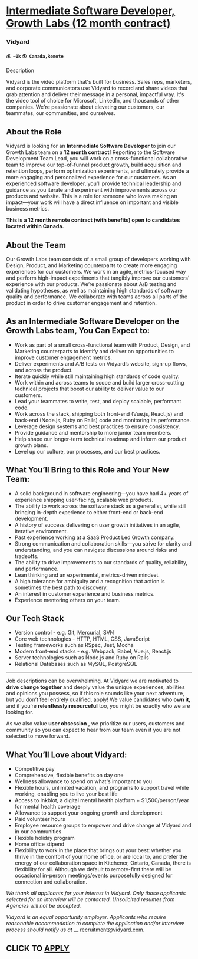 # [Intermediate Software Developer, Growth Labs (12 month contract)](https://www.remotewlb.com/apply/intermediate-software-developer-growth-labs-12-month-contract)  
### Vidyard  
#### `💰 ~0k` `🌎 Canada,Remote`  

Description

Vidyard is the video platform that's built for business. Sales reps, marketers, and corporate communicators use Vidyard to record and share videos that grab attention and deliver their message in a personal, impactful way. It's the video tool of choice for Microsoft, LinkedIn, and thousands of other companies. We're passionate about elevating our customers, our teammates, our communities, and ourselves.

## **About the Role**

Vidyard is looking for an **Intermediate Software Developer** to join our Growth Labs team on a **12 month contract!** Reporting to the Software Development Team Lead, you will work on a cross-functional collaborative team to improve our top-of-funnel product growth, build acquisition and retention loops, perform optimization experiments, and ultimately provide a more engaging and personalized experience for our customers. As an experienced software developer, you’ll provide technical leadership and guidance as you iterate and experiment with improvements across our products and website. This is a role for someone who loves making an impact—your work will have a direct influence on important and visible business metrics.

**This is a 12 month remote contract (with benefits) open to candidates located within Canada.**

## **About the Team**

Our Growth Labs team consists of a small group of developers working with Design, Product, and Marketing counterparts to create more engaging experiences for our customers. We work in an agile, metrics-focused way and perform high-impact experiments that tangibly improve our customers’ experience with our products. We’re passionate about A/B testing and validating hypotheses, as well as maintaining high standards of software quality and performance. We collaborate with teams across all parts of the product in order to drive customer engagement and retention.

## **As an Intermediate Software Developer on the Growth Labs team, You Can Expect to:**

  * Work as part of a small cross-functional team with Product, Design, and Marketing counterparts to identify and deliver on opportunities to improve customer engagement metrics.
  * Deliver experiments and A/B tests on Vidyard’s website, sign-up flows, and across the product.
  * Iterate quickly while still maintaining high standards of code quality.
  * Work within and across teams to scope and build larger cross-cutting technical projects that boost our ability to deliver value to our customers.
  * Lead your teammates to write, test, and deploy scalable, performant code.
  * Work across the stack, shipping both front-end (Vue.js, React.js) and back-end (Node.js, Ruby on Rails) code and monitoring its performance.
  * Leverage design systems and best practices to ensure consistency.
  * Provide guidance and mentorship to more junior team members.
  * Help shape our longer-term technical roadmap and inform our product growth plans.
  * Level up our culture, our processes, and our best practices.

## **What You’ll Bring to this Role and Your New Team:**

  * A solid background in software engineering—you have had 4+ years of experience shipping user-facing, scalable web products.
  * The ability to work across the software stack as a generalist, while still bringing in-depth experience to either front-end or back-end development.
  * A history of success delivering on user growth initiatives in an agile, iterative environment.
  * Past experience working at a SaaS Product Led Growth company.
  * Strong communication and collaboration skills—you strive for clarity and understanding, and you can navigate discussions around risks and tradeoffs.
  * The ability to drive improvements to our standards of quality, reliability, and performance.
  * Lean thinking and an experimental, metrics-driven mindset.
  * A high tolerance for ambiguity and a recognition that action is sometimes the best path to discovery.
  * An interest in customer experience and business metrics.
  * Experience mentoring others on your team.

## **Our Tech Stack**

  * Version control - e.g. Git, Mercurial, SVN
  * Core web technologies - HTTP, HTML, CSS, JavaScript
  * Testing frameworks such as RSpec, Jest, Mocha
  * Modern front-end stacks - e.g. Webpack, Babel, Vue.js, React.js
  * Server technologies such as Node.js and Ruby on Rails
  * Relational Databases such as MySQL, PostgreSQL

* * *

Job descriptions can be overwhelming. At Vidyard we are motivated to **drive change together** and deeply value the unique experiences, abilities and opinions you possess, so if this role sounds like your next adventure, but you don’t feel entirely qualified, apply! We value candidates who **own it,** and if you’re **relentlessly resourceful** too, you might be exactly who we are looking for.

As we also value **user obsession** , we prioritize our users, customers and community so you can expect to hear from our team even if you are not selected to move forward.

## **What You’ll Love about Vidyard:**

  * Competitive pay
  * Comprehensive, flexible benefits on day one
  * Wellness allowance to spend on what's important to you 
  * Flexible hours, unlimited vacation, and programs to support travel while working, enabling you to live your best life
  * Access to Inkblot, a digital mental health platform + $1,500/person/year for mental health coverage
  * Allowance to support your ongoing growth and development
  * Paid volunteer hours
  * Employee resource groups to empower and drive change at Vidyard and in our communities
  * Flexible holiday program
  * Home office stipend 
  * Flexibility to work in the place that brings out your best: whether you thrive in the comfort of your home office, or are local to, and prefer the energy of our collaboration space in Kitchener, Ontario, Canada, there is flexibility for all. Although we default to remote-first there will be occasional in-person meetings/events purposefully designed for connection and collaboration.

_We thank all applicants for your interest in Vidyard. Only those applicants selected for an interview will be contacted. Unsolicited resumes from Agencies will not be accepted._

_Vidyard is an equal opportunity employer. Applicants who require reasonable accommodation to complete the application and/or interview process should notify us at_ __ recruitment@vidyard.com.

  
## CLICK TO [APPLY](https://www.remotewlb.com/apply/intermediate-software-developer-growth-labs-12-month-contract)

